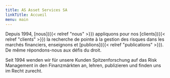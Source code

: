 ```yaml
---
title: AS Asset Services SA
linkTitle: Accueil
menu: main
---
```


Depuis 1994, [nous]({{< relref "nous" >}}) appliquons pour nos [clients]({{< relref "clients" >}}) la recherche de pointe à la gestion des risques dans les marchés financiers, enseignons et [publions]({{< relref "publications" >}}). De même répondons-nous aux défis du droit.

Seit 1994 wenden wir für unsere Kunden Spitzenforschung auf das Risk Management in den Finanzmärkten an, lehren, publizieren und finden uns im Recht zurecht.